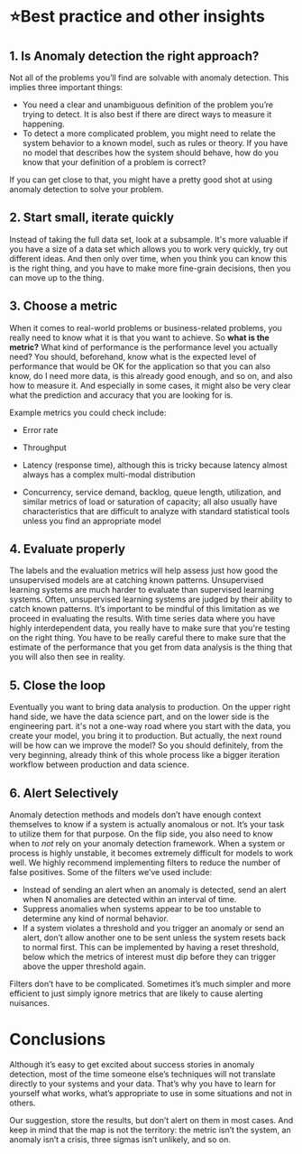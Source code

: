 # ⭐Best practice and other insights



## 1. Is Anomaly detection the right approach?

Not all of the problems you’ll find are solvable with anomaly detection. This implies three important things:

- You need a clear and unambiguous definition of the problem you’re trying to detect. It is also best if there are direct ways to measure it happening. 
- To detect a more complicated problem, you might need to relate the system behavior to a known model, such as rules or theory. If you have no model that describes how the system should behave, how do you know that your definition of a problem is correct?

If you can get close to that, you might have a pretty good shot at using anomaly detection to solve your problem.









## 2. Start small, iterate quickly

Instead of taking the full data set, look at a subsample. It's more valuable if you have a size of a data set which allows you to work very quickly, try out different ideas. And then only over time, when you think you can know this is the right thing, and you have to make more fine-grain decisions, then you can move up to the thing. 





## 3. Choose a metric

When it comes to real-world problems or business-related problems, you really need to know what it is that you want to achieve. So **what is the metric?** What kind of performance is the performance level you actually need? You should, beforehand, know what is the expected level of performance that would be OK for the application so that you can also know, do I need more data, is this already good enough, and so on, and also how to measure it. And especially in some cases, it might also be very clear what the prediction and accuracy that you are looking for is.

Example metrics you could check include:

- Error rate

- Throughput

- Latency (response time), although this is tricky because latency almost always has a complex multi-modal distribution

- Concurrency, service demand, backlog, queue length, utilization, and similar metrics of load or saturation of capacity; all also usually have characteristics that are difficult to analyze with standard statistical tools unless you find an appropriate model

  

## 4. Evaluate properly

The labels and the evaluation metrics will help assess just how good the unsupervised models are at catching known patterns. Unsupervised learning systems are much harder to evaluate than supervised learning systems. Often, unsupervised learning systems are judged by their ability to catch known patterns. It’s important to be mindful of this limitation as we proceed in evaluating the results. With time series data where you have highly interdependent data, you really have to make sure that you're testing on the right thing.  You have to be really careful there to make sure that the estimate of the performance that you get from data analysis is the thing that you will also then see in reality.



## 5. Close the loop

Eventually you want to bring data analysis to production. On the upper right hand side, we have the data science part, and on the lower side is the engineering part.  it's not a one-way road where you start with the data, you create your model, you bring it to production. But actually, the next round will be how can we improve the model? So you should definitely, from the very beginning, already think of this whole process like a bigger iteration workflow between production and data science.





## 6. Alert Selectively

Anomaly detection methods and models don’t have enough context themselves to know if a system is actually anomalous or not. It’s your task to utilize them for that purpose. On the flip side, you also need to know when to *not* rely on your anomaly detection framework. When a system or process is highly unstable, it becomes extremely difficult for models to work well. We highly recommend implementing filters to reduce the number of false positives. Some of the filters we’ve used include:

- Instead of sending an alert when an anomaly is detected, send an alert when N anomalies are detected within an interval of time.
- Suppress anomalies when systems appear to be too unstable to determine any kind of normal behavior.
- If a system violates a threshold and you trigger an anomaly or send an alert, don’t allow another one to be sent unless the system resets back to normal first. This can be implemented by having a reset threshold, below which the metrics of interest must dip before they can trigger above the upper threshold again.

Filters don’t have to be complicated. Sometimes it’s much simpler and more efficient to just simply ignore metrics that are likely to cause alerting nuisances.



# Conclusions

Although it’s easy to get excited about success stories in anomaly detection, most of the time someone else’s techniques will not translate directly to your systems and your data. That’s why you have to learn for yourself what works, what’s appropriate to use in some situations and not in others.

Our suggestion, store the results, but don’t alert on them in most cases. And keep in mind that the map is not the territory: the metric isn’t the system, an anomaly isn’t a crisis, three sigmas isn’t unlikely, and so on.
